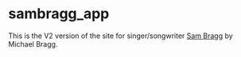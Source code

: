 # sambragg_app

This is the V2 version of the site for singer/songwriter [Sam Bragg](http://www.sambragg.co.uk)
by Michael Bragg.